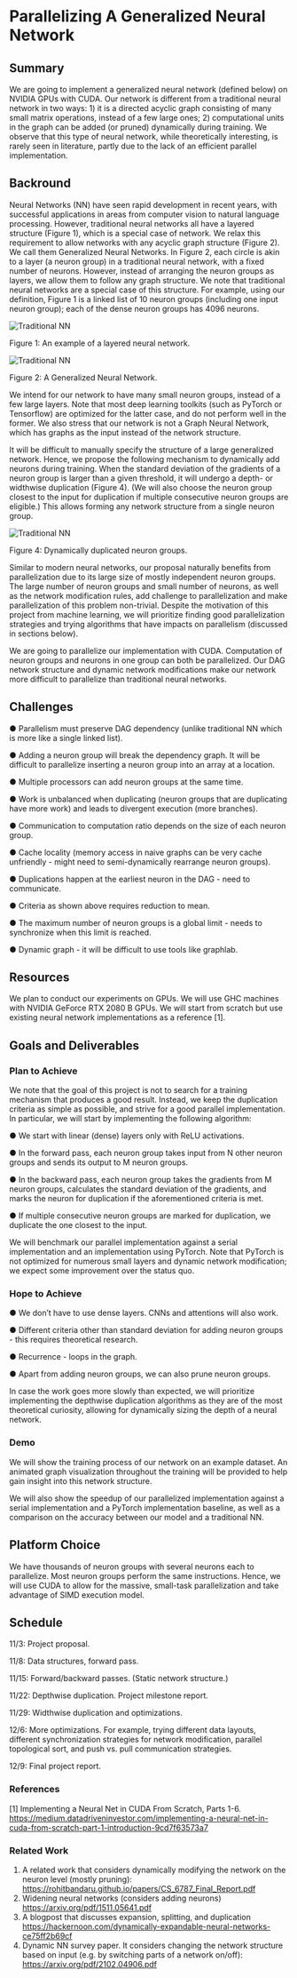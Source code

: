 # Parallelizing A Generalized Neural Network  

## Summary
We are going to implement a generalized neural network (defined below) on NVIDIA GPUs with CUDA. Our network is different from a traditional neural network in two ways: 1) it is a directed acyclic graph consisting of many small matrix operations, instead of a few large ones; 2) computational units in the graph can be added (or pruned) dynamically during training. We observe that this type of neural network, while theoretically interesting, is rarely seen in literature, partly due to the lack of an efficient parallel implementation.

## Backround
Neural Networks (NN) have seen rapid development in recent years, with successful applications in areas from computer vision to natural language processing. However, traditional neural networks all have a layered structure (Figure 1), which is a special case of network. We relax this requirement to allow networks with any acyclic graph structure (Figure 2). We call them Generalized Neural Networks. In Figure 2, each circle is akin to a layer (a neuron group) in a traditional neural network, with a fixed number of neurons. However, instead of arranging the neuron groups as layers, we allow them to follow any graph structure. We note that traditional neural networks are a special case of this structure. For example, using our definition, Figure 1 is a linked list of 10 neuron groups (including one input neuron group); each of the dense neuron groups has 4096 neurons.

![Traditional NN](/docs/assets/NN.png)

Figure 1: An example of a layered neural network.

![Traditional NN](/docs/assets/general_NN.png)

Figure 2: A Generalized Neural Network.

We intend for our network to have many small neuron groups, instead of a few large layers. Note that most deep learning toolkits (such as PyTorch or Tensorflow) are optimized for the latter case, and do not perform well in the former. We also stress that our network is not a Graph Neural Network, which has graphs as the input instead of the network structure.

It will be difficult to manually specify the structure of a large generalized network. Hence, we propose the following mechanism to dynamically add neurons during training. When the standard deviation of the gradients of a neuron group is larger than a given threshold, it will undergo a depth- or widthwise duplication (Figure 4). (We will also choose the neuron group closest to the input for duplication if multiple consecutive neuron groups are eligible.) This allows forming any network structure from a single neuron group.

![Traditional NN](/docs/assets/duplicate.png)

Figure 4: Dynamically duplicated neuron groups.

Similar to modern neural networks, our proposal naturally benefits from parallelization due to its large size of mostly independent neuron groups. The large number of neuron groups and small number of neurons, as well as the network modification rules, add challenge to parallelization and make parallelization of this problem non-trivial. Despite the motivation of this project from machine learning, we will prioritize finding good parallelization strategies and trying algorithms that have impacts on parallelism (discussed in sections below).

We are going to parallelize our implementation with CUDA. Computation of neuron groups and neurons in one group can both be parallelized. Our DAG network structure and dynamic network modifications make our network more difficult to parallelize than traditional neural networks.


## Challenges
●      Parallelism must preserve DAG dependency (unlike traditional NN which is more like a single linked list).

●      Adding a neuron group will break the dependency graph. It will be difficult to parallelize inserting a neuron group into an array at a location.

●      Multiple processors can add neuron groups at the same time.

●      Work is unbalanced when duplicating (neuron groups that are duplicating have more work) and leads to divergent execution (more branches).

●      Communication to computation ratio depends on the size of each neuron group.

●      Cache locality (memory access in naive graphs can be very cache unfriendly - might need to semi-dynamically rearrange neuron groups).

●      Duplications happen at the earliest neuron in the DAG - need to communicate.

●      Criteria as shown above requires reduction to mean.

●      The maximum number of neuron groups is a global limit - needs to synchronize when this limit is reached.

●      Dynamic graph - it will be difficult to use tools like graphlab.


## Resources
We plan to conduct our experiments on GPUs. We will use GHC machines with NVIDIA GeForce RTX 2080 B GPUs. We will start from scratch but use existing neural network implementations as a reference [1].

## Goals and Deliverables

### Plan to Achieve
We note that the goal of this project is not to search for a training mechanism that produces a good result. Instead, we keep the duplication criteria as simple as possible, and strive for a good parallel implementation. In particular, we will start by implementing the following algorithm:

●      We start with linear (dense) layers only with ReLU activations.

●      In the forward pass, each neuron group takes input from N other neuron groups and sends its output to M neuron groups.

●      In the backward pass, each neuron group takes the gradients from M neuron groups, calculates the standard deviation of the gradients, and marks the neuron for duplication if the aforementioned criteria is met.

●      If multiple consecutive neuron groups are marked for duplication, we duplicate the one closest to the input.

We will benchmark our parallel implementation against a serial implementation and an implementation using PyTorch. Note that PyTorch is not optimized for numerous small layers and dynamic network modification; we expect some improvement over the status quo.

### Hope to Achieve
●      We don’t have to use dense layers. CNNs and attentions will also work.

●      Different criteria other than standard deviation for adding neuron groups - this requires theoretical research.

●      Recurrence - loops in the graph.

●      Apart from adding neuron groups, we can also prune neuron groups.

In case the work goes more slowly than expected, we will prioritize implementing the depthwise duplication algorithms as they are of the most theoretical curiosity, allowing for dynamically sizing the depth of a neural network.

### Demo
We will show the training process of our network on an example dataset. An animated graph visualization throughout the training will be provided to help gain insight into this network structure.

We will also show the speedup of our parallelized implementation against a serial implementation and a PyTorch implementation baseline, as well as a comparison on the accuracy between our model and a traditional NN.

## Platform Choice
We have thousands of neuron groups with several neurons each to parallelize. Most neuron groups perform the same instructions. Hence, we will use CUDA to allow for the massive, small-task parallelization and take advantage of SIMD execution model.
## Schedule
11/3: Project proposal.

11/8: Data structures, forward pass.

11/15: Forward/backward passes. (Static network structure.)

11/22: Depthwise duplication. Project milestone report.

11/29: Widthwise duplication and optimizations.

12/6: More optimizations. For example, trying different data layouts, different synchronization strategies for network modification, parallel topological sort, and push vs. pull communication strategies.

12/9: Final project report.

### References
[1] Implementing a Neural Net in CUDA From Scratch, Parts 1-6. https://medium.datadriveninvestor.com/implementing-a-neural-net-in-cuda-from-scratch-part-1-introduction-9cd7f63573a7

### Related Work
1. A related work that considers dynamically modifying the network on the neuron level (mostly pruning): https://rohitbandaru.github.io/papers/CS_6787_Final_Report.pdf
2. Widening neural networks (considers adding neurons) https://arxiv.org/pdf/1511.05641.pdf
3. A blogpost that discusses expansion, splitting, and duplication https://hackernoon.com/dynamically-expandable-neural-networks-ce75ff2b69cf
4. Dynamic NN survey paper. It considers changing the network structure based on input (e.g. by switching parts of a network on/off): https://arxiv.org/pdf/2102.04906.pdf
